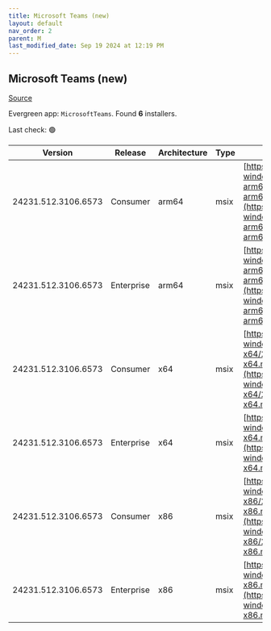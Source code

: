 ```yaml
---
title: Microsoft Teams (new)
layout: default
nav_order: 2
parent: M
last_modified_date: Sep 19 2024 at 12:19 PM
---
```


## Microsoft Teams (new)

[Source](https://www.microsoft.com/teams)

Evergreen app: `MicrosoftTeams`. Found **6** installers.

Last check: 🟢

| Version             | Release    | Architecture | Type | URI                                                                                                                                                                                                                                |
| ------------------- | ---------- | ------------ | ---- | ---------------------------------------------------------------------------------------------------------------------------------------------------------------------------------------------------------------------------------- |
| 24231.512.3106.6573 | Consumer   | arm64        | msix | [https://installer.teams.static.microsoft/production-windows-arm64/24231.512.3106.6573/MicrosoftTeams-arm64.msix](https://installer.teams.static.microsoft/production-windows-arm64/24231.512.3106.6573/MicrosoftTeams-arm64.msix) |
| 24231.512.3106.6573 | Enterprise | arm64        | msix | [https://installer.teams.static.microsoft/production-windows-arm64/24231.512.3106.6573/MSTeams-arm64.msix](https://installer.teams.static.microsoft/production-windows-arm64/24231.512.3106.6573/MSTeams-arm64.msix)               |
| 24231.512.3106.6573 | Consumer   | x64          | msix | [https://installer.teams.static.microsoft/production-windows-x64/24231.512.3106.6573/MicrosoftTeams-x64.msix](https://installer.teams.static.microsoft/production-windows-x64/24231.512.3106.6573/MicrosoftTeams-x64.msix)         |
| 24231.512.3106.6573 | Enterprise | x64          | msix | [https://installer.teams.static.microsoft/production-windows-x64/24231.512.3106.6573/MSTeams-x64.msix](https://installer.teams.static.microsoft/production-windows-x64/24231.512.3106.6573/MSTeams-x64.msix)                       |
| 24231.512.3106.6573 | Consumer   | x86          | msix | [https://installer.teams.static.microsoft/production-windows-x86/24231.512.3106.6573/MicrosoftTeams-x86.msix](https://installer.teams.static.microsoft/production-windows-x86/24231.512.3106.6573/MicrosoftTeams-x86.msix)         |
| 24231.512.3106.6573 | Enterprise | x86          | msix | [https://installer.teams.static.microsoft/production-windows-x86/24231.512.3106.6573/MSTeams-x86.msix](https://installer.teams.static.microsoft/production-windows-x86/24231.512.3106.6573/MSTeams-x86.msix)                       |
